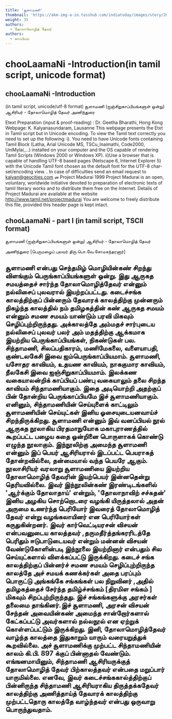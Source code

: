 ```yaml
---
title: 'சூளாமணி'
thumbnail: 'https://akm-img-a-in.tosshub.com/indiatoday/images/story/201911/saffron-770x433.jpeg?NbdQ1v2j67d5MD8B8kZ1Vck7M6rseCRO'
weight: 35
authors:
  - தோலாமொழித் தேவர்
authors:
  - காப்பியம்
---
```


# chooLaamaNi -Introduction(in tamil script, unicode format)



## chooLaamaNi -Introduction
(in tamil script, unicode/utf-8 format)
சூளாமணி (ஐஞ்சிறுகாப்பியங்களுள் ஒன்று)
ஆசிரியர் - தோலாமொழித் தேவர்
அணிந்துரை

Etext Preparation (input & proof-reading) : Dr. Geetha Bharathi, Hong Kong
Webpage: K. Kalyanasundaram, Lausanne
This webpage presents the Etxt in Tamil script but in Unicode encoding.
To view the Tamil text correctly you need to set up the following:
i). You need to have Unicode fonts containing Tamil Block (Latha,
Arial Unicode MS, TSCu_Inaimathi, Code2000, UniMylai,...) installed on your computer
and the OS capable of rendering Tamil Scripts (Windows 2000 or Windows XP).
ii)Use a browser that is capable of handling UTF-8 based pages
(Netscape 6, Internet Explorer 5) with the Unicode Tamil font chosen as the default font for the UTF-8 char-set/encoding view.
. In case of difficulties send an email request to [kalyan@geocities.com](mailto:kalyan@geocities.com)
ன Project Madurai 1999
Project Madurai is an open, voluntary, worldwide initiative devoted
to preparation of electronic texts of tamil literary works and to
distribute them free on the Internet. Details of Project Madurai are
available at the website http://www.tamil.net/projectmadurai
You are welcome to freely distribute this file, provided this
header page is kept intact.

## chooLaamaNi - part I (in tamil script, TSCII format)
சூளாமணி (ஐஞ்சிறுகாப்பியங்களுள் ஒன்று)
ஆசிரியர் - தோலாமொழித் தேவர்

அணிந்துரை
[பெருமழைப் புலவர் திரு.பொ.வே.சோமசுந்தரனார்]

சூளாமணி என்பது செந்தமிழ் மொழியின்கண் சிறந்து விளங்கும் பெருங்காப்பியங்களுள் ஒன்று. இது ஆருகத சமயத்தைச் சார்ந்த தோலாமொழித்தேவர் என்னும் நல்லிசைப் புலவரால் இயற்றப்பட்டது. கடைச்சங்க காலத்திற்குப் பின்னரும் தேவாரக் காலத்திற்கு முன்னரும் நிகழ்ந்த காலத்தில் நம் தமிழகத்தின் கண் ஆருகத சமயம் என்னும் சமண சமயம் யாண்டும் பரவி மிகவும் செழிப்புற்றிருந்தது. அக்காலத்தே அம்மதச் சார்புடைய நல்லிசைப் புலவர் பலர் அம் மதத்திற்கு ஆக்கமாக இயற்றிய பெருங்காப்பியங்கள், நிகண்டுகள் பல.
சிந்தாமணி, சிலப்பதிகாரம், மணிமேகலை, வளையாபதி, குண்டலகேசி இவை ஐம்பெருங்காப்பியமாம். சூளாமணி, யசோதர காவியம், உதயண காவியம், நாககுமார காவியம், நீலகேசி இவை ஐஞ்சிறுகாப்பியமாம். இலக்கண வகையாலன்றிக் காப்பியப் பண்பு வகையாலும் தலை சிறந்த காவியம் சிந்தாமணியாகும். இதை அடியொற்றி அதற்குப் பின் தோன்றிய பெருங்காப்பியமே இச் சூளாமணியாகும். எனினும், சிந்தாமணியின் செய்யுளைக் காட்டிலும் சூளாமணியின் செய்யுட்கள் இனிய ஓசையுடையனவாய்ச் சிறந்திருக்கிறது.
சூளாமணி என்னும் இவ் வனப்பியல் நூல் ஆருகத நூலாகிய பிரதமாநுயோக மகாபுராணத்தில் கூறப்பட்ட பழைய கதை ஒன்றினை பொருளாகக் கொண்டு எழுந்த நூலாகும். இந்நூலிற்கு அமைந்த சூளாமணி என்னும் இப் பெயர் ஆசிரியரால் இடப்பட்ட பெயராகத் தோன்றவில்லை, தன்மையால் வந்த பெயரே ஆகும்.
நூலாசிரியர் வரலாறு
சூளாமணியை இயற்றிய தோலாமொழித் தேவரின் இயற்பெயர் இன்னதென்று தெரியவில்லை. இவர் இந்நூலின்கண் இரண்டிடங்களில் 'ஆர்க்கும் தோலாதாய்' என்றும், 'தோலாநாவிற் சச்சுதன்' இனிய அழகிய சொற்றொடரை வழங்கி யிருத்தலால் அதன் அருமை உணர்ந்த பெரியோர் இவரைத் தோலாமொழித் தேவர் என்று வழங்கலாயினர் என பெரியோர்கள் கருதுகின்றனர்.
இவர் கார்வெட்டியரசன் விசயன் என்பவனுடைய காலத்தவர் ,தருமதீர்த்தங்கரரிடத்தே பெரிதும் ஈடுபாடுடையவர் என்றும் மன்னன் விசயன் வேண்டுகோளின்படி இந்நூலை இயற்றினார் என்பதும் சில செய்யுட்களால் விளக்கப்பட்டு இருக்கிறது. கடைச் சங்க காலத்திற்குப் பின்னர்ச் சமண சமயம் செழிப்புற்றிருந்த காலத்தே அச் சமயக் கணக்கர்கள் அதை பரப்பும் பொருட்டு அங்கங்கே சங்கங்கள் பல நிறுவினர் ,அதில் தமிழகத்தைச் சேர்ந்த தமிழ்ச்சங்கம் [திரமிள சங்கம் ] மிகவும் சிறப்புற்றிருந்தது. இச் சங்கங்களுக்கு அரசர்கள் தலைமை தாங்கினர்.இச் சூளாமணி, அரசன் விசயன் சேந்தன் அவையின்கண் அமைந்த சான்றோர்களால் கேட்கப்பட்டு அவர்களால் நல்லநூல் என ஏற்றுக் கொள்ளப்பட்டும் இருக்கிறது.
இனி, தோலாமொழித்தேவர் வாழ்ந்த காலத்தை இதுகாறும் யாரும் வரையறுத்துக் கூறவில்லை. அச் சூளாமணிக்கு முற்பட்ட சிந்தாமணியின் காலம் கி.பி. 897 க்குப் பின்னாதல் வேண்டும். எங்ஙனமாயினும், சிந்தாமணி ஆசிரியருக்குத் தோலாமொழித் தேவர் பிற்காலத்தவர் என்பதை மறுப்பார் யாருமில்லை. எனவே, இவர் கடைச்சங்ககால்த்திற்குப் பின்னிருந்த சிந்தாமணி ஆசிரியராகிய திருத்தக்கதேவர் காலத்திற்கு அணித்தாய்த் தேவாரக் காலத்திற்கு முற்பட்டதொரு காலத்தே வாழ்ந்தவர் என்பது ஒருவாறு பொருந்துவதாம்.
------